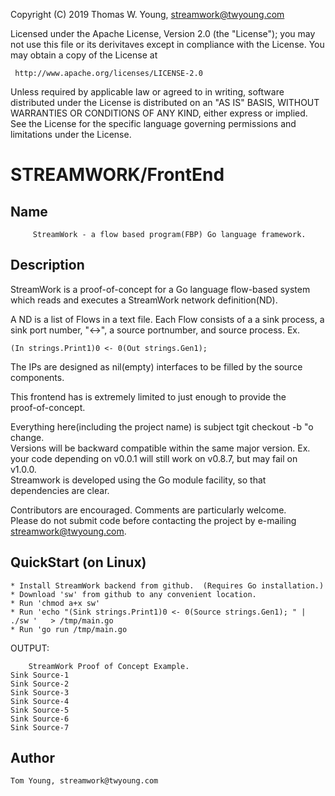Copyright (C) 2019 Thomas W. Young, streamwork@twyoung.com 

Licensed under the Apache License, Version 2.0 (the "License");
you may not use this file or its derivitaves except in compliance with the License.
You may obtain a copy of the License at

     http://www.apache.org/licenses/LICENSE-2.0

Unless required by applicable law or agreed to in writing, software
distributed under the License is distributed on an "AS IS" BASIS,
WITHOUT WARRANTIES OR CONDITIONS OF ANY KIND, either express or implied.
See the License for the specific language governing permissions and
limitations under the License.

STREAMWORK/FrontEnd
===================

Name
----

         StreamWork - a flow based program(FBP) Go language framework.
         

Description
-----------

StreamWork is a proof-of-concept for a Go language flow-based system 
which reads and executes a StreamWork network definition(ND).

A ND is a list of Flows in a text file.  Each Flow consists 
of a a sink process, a sink port number, "<->", a source portnumber, and   source process.  Ex.  

    (In strings.Print1)0 <- 0(Out strings.Gen1);

The IPs are designed as nil(empty) interfaces to be filled by the source components.    

This frontend has is extremely limited to just enough to provide the  
proof-of-concept.


Everything here(including the project name) is subject tgit checkout -b "o change.  
Versions will be backward compatible within the same major version. 
Ex. your code depending on v0.0.1 will still work on v0.8.7, but may fail on v1.0.0.  
Streamwork is developed using the Go module facility, so that dependencies are clear.   

Contributors are encouraged.  Comments are particularly welcome.   
Please do not submit code before contacting the project by e-mailing streamwork@twyoung.com.     

QuickStart (on Linux) 
----------
	* Install StreamWork backend from github.  (Requires Go installation.)
	* Download 'sw' from github to any convenient location.
	* Run 'chmod a+x sw'
	* Run 'echo "(Sink strings.Print1)0 <- 0(Source strings.Gen1); " | ./sw ' 	> /tmp/main.go 
	* Run 'go run /tmp/main.go

OUTPUT: 
```	
	StreamWork Proof of Concept Example.
Sink Source-1
Sink Source-2
Sink Source-3
Sink Source-4
Sink Source-5
Sink Source-6
Sink Source-7
```

Author
------

    Tom Young, streamwork@twyoung.com
